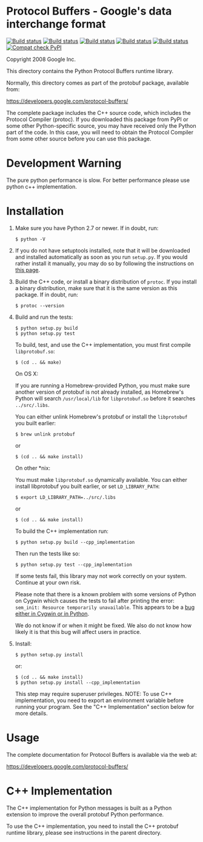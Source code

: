 Protocol Buffers - Google's data interchange format
===================================================

[![Build status](https://storage.googleapis.com/protobuf-kokoro-results/status-badge/linux-python.png)](https://fusion.corp.google.com/projectanalysis/current/KOKORO/prod:protobuf%2Fgithub%2Fmaster%2Fubuntu%2Fpython%2Fcontinuous) [![Build status](https://storage.googleapis.com/protobuf-kokoro-results/status-badge/linux-python_compatibility.png)](https://fusion.corp.google.com/projectanalysis/current/KOKORO/prod:protobuf%2Fgithub%2Fmaster%2Fubuntu%2Fpython_compatibility%2Fcontinuous) [![Build status](https://storage.googleapis.com/protobuf-kokoro-results/status-badge/linux-python_cpp.png)](https://fusion.corp.google.com/projectanalysis/current/KOKORO/prod:protobuf%2Fgithub%2Fmaster%2Fubuntu%2Fpython_cpp%2Fcontinuous) [![Build status](https://storage.googleapis.com/protobuf-kokoro-results/status-badge/macos-python.png)](https://fusion.corp.google.com/projectanalysis/current/KOKORO/prod:protobuf%2Fgithub%2Fmaster%2Fmacos%2Fpython%2Fcontinuous) [![Build status](https://storage.googleapis.com/protobuf-kokoro-results/status-badge/macos-python_cpp.png)](https://fusion.corp.google.com/projectanalysis/current/KOKORO/prod:protobuf%2Fgithub%2Fmaster%2Fmacos%2Fpython_cpp%2Fcontinuous) [![Compat check PyPI](https://python-compatibility-tools.appspot.com/one_badge_image?package=protobuf)](https://python-compatibility-tools.appspot.com/one_badge_target?package=protobuf)

Copyright 2008 Google Inc.

This directory contains the Python Protocol Buffers runtime library.

Normally, this directory comes as part of the protobuf package, available
from:

  https://developers.google.com/protocol-buffers/

The complete package includes the C++ source code, which includes the
Protocol Compiler (protoc).  If you downloaded this package from PyPI
or some other Python-specific source, you may have received only the
Python part of the code.  In this case, you will need to obtain the
Protocol Compiler from some other source before you can use this
package.

Development Warning
===================

The pure python performance is slow. For better performance please
use python c++ implementation.

Installation
============

1) Make sure you have Python 2.7 or newer.  If in doubt, run:

       $ python -V

2) If you do not have setuptools installed, note that it will be
   downloaded and installed automatically as soon as you run `setup.py`.
   If you would rather install it manually, you may do so by following
   the instructions on [this page](https://packaging.python.org/en/latest/installing.html#setup-for-installing-packages).

3) Build the C++ code, or install a binary distribution of `protoc`.  If
   you install a binary distribution, make sure that it is the same
   version as this package.  If in doubt, run:

       $ protoc --version

4) Build and run the tests:

       $ python setup.py build
       $ python setup.py test

   To build, test, and use the C++ implementation, you must first compile
   `libprotobuf.so`:

       $ (cd .. && make)

   On OS X:

   If you are running a Homebrew-provided Python, you must make sure another
   version of protobuf is not already installed, as Homebrew's Python will
   search `/usr/local/lib` for `libprotobuf.so` before it searches
   `../src/.libs`.

   You can either unlink Homebrew's protobuf or install the `libprotobuf` you
   built earlier:

       $ brew unlink protobuf

   or

       $ (cd .. && make install)

    On other *nix:

    You must make `libprotobuf.so` dynamically available. You can either
    install libprotobuf you built earlier, or set `LD_LIBRARY_PATH`:

       $ export LD_LIBRARY_PATH=../src/.libs

    or

       $ (cd .. && make install)

   To build the C++ implementation run:

       $ python setup.py build --cpp_implementation

   Then run the tests like so:

       $ python setup.py test --cpp_implementation

   If some tests fail, this library may not work correctly on your
   system.  Continue at your own risk.

   Please note that there is a known problem with some versions of
   Python on Cygwin which causes the tests to fail after printing the
   error:  `sem_init: Resource temporarily unavailable`.  This appears
   to be a [bug either in Cygwin or in
   Python](http://www.cygwin.com/ml/cygwin/2005-07/msg01378.html).

   We do not know if or when it might be fixed.  We also do not know
   how likely it is that this bug will affect users in practice.

5) Install:

       $ python setup.py install

   or:

       $ (cd .. && make install)
       $ python setup.py install --cpp_implementation

   This step may require superuser privileges.
   NOTE: To use C++ implementation, you need to export an environment
   variable before running your program.  See the "C++ Implementation"
   section below for more details.

Usage
=====

The complete documentation for Protocol Buffers is available via the
web at:

  https://developers.google.com/protocol-buffers/

C++ Implementation
==================

The C++ implementation for Python messages is built as a Python extension to
improve the overall protobuf Python performance.

To use the C++ implementation, you need to install the C++ protobuf runtime
library, please see instructions in the parent directory.
